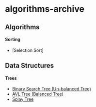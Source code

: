 # algorithms-archive

## Algorithms
#### Sorting

- [Selection Sort]

## Data Structures
#### Trees

- [Binary Search Tree (Un-balanced Tree)](https://github.com/inthra-onsap/algorithms-archive/tree/master/tree/bst)
- [AVL Tree (Balanced Tree)](https://github.com/inthra-onsap/algorithms-archive/tree/master/tree/avl_tree)
- [Splay Tree](https://github.com/inthra-onsap/algorithms-archive/tree/master/tree/splay_tree)

